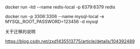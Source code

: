 docker run -itd --name redis-local -p 6379:6379 redis

docker run -p 3306:3306 --name mysql-local -e MYSQL_ROOT_PASSWORD=123456 -d mysql


关于迁移的说明

https://blog.csdn.net/zxd1435513775/article/details/104392489